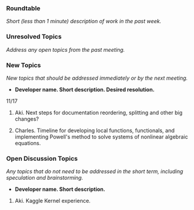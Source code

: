 ### Roundtable
_Short (less than 1 minute) description of work in the past week._

### Unresolved Topics
_Address any open topics from the past meeting._

### New Topics
_New topics that should be addressed immediately or by the next
meeting._

* __Developer name.  Short description.  Desired resolution.__

11/17 

1. Aki. Next steps for documentation reordering, splitting and other big changes?

2. Charles. Timeline for developing local functions, functionals, and implementing Powell's method to solve systems of nonlinear algebraic equations. 

### Open Discussion Topics
_Any topics that do not need to be addressed in the short term,
including speculation and brainstorming._

* __Developer name.  Short description.__

1. Aki. Kaggle Kernel experience.
